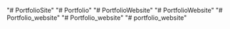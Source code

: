 "# PortfolioSite" 
"# Portfolio" 
"# PortfolioWebsite" 
"# PortfolioWebsite" 
"# Portfolio_website" 
"# Portfolio_website" 
"# portfolio_website" 
